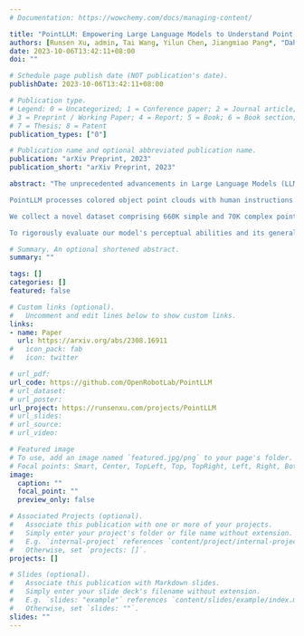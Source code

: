 ```yaml
---
# Documentation: https://wowchemy.com/docs/managing-content/

title: "PointLLM: Empowering Large Language Models to Understand Point Clouds"
authors: [Runsen Xu, admin, Tai Wang, Yilun Chen, Jiangmiao Pang*, "Dahua Lin"]
date: 2023-10-06T13:42:11+08:00
doi: ""

# Schedule page publish date (NOT publication's date).
publishDate: 2023-10-06T13:42:11+08:00

# Publication type.
# Legend: 0 = Uncategorized; 1 = Conference paper; 2 = Journal article;
# 3 = Preprint / Working Paper; 4 = Report; 5 = Book; 6 = Book section;
# 7 = Thesis; 8 = Patent
publication_types: ["0"]

# Publication name and optional abbreviated publication name.
publication: "arXiv Preprint, 2023"
publication_short: "arXiv Preprint, 2023"

abstract: "The unprecedented advancements in Large Language Models (LLMs) have created a profound impact on natural language processing but are yet to fully embrace the realm of 3D understanding. This paper introduces PointLLM, a preliminary effort to fill this gap, thereby enabling LLMs to understand point clouds and offering a new avenue beyond 2D visual data.

PointLLM processes colored object point clouds with human instructions and generates contextually appropriate responses, illustrating its grasp of point clouds and common sense. Specifically, it leverages a point cloud encoder with a powerful LLM to effectively fuse geometric, appearance, and linguistic information.

We collect a novel dataset comprising 660K simple and 70K complex point-text instruction pairs to enable a two-stage training strategy: initially aligning latent spaces and subsequently instruction-tuning the unified model.

To rigorously evaluate our model's perceptual abilities and its generalization capabilities, we establish two benchmarks: Generative 3D Object Classification and 3D Object Captioning, assessed through three different methods, including human evaluation, GPT-4/ChatGPT evaluation, and traditional metrics. Experiment results show that PointLLM demonstrates superior performance over existing 2D baselines. Remarkably, in human-evaluated object captioning tasks, PointLLM outperforms human annotators in over 50% of the samples."

# Summary. An optional shortened abstract.
summary: ""

tags: []
categories: []
featured: false

# Custom links (optional).
#   Uncomment and edit lines below to show custom links.
links:
- name: Paper
  url: https://arxiv.org/abs/2308.16911
#   icon_pack: fab
#   icon: twitter

# url_pdf:
url_code: https://github.com/OpenRobotLab/PointLLM
# url_dataset:
# url_poster:
url_project: https://runsenxu.com/projects/PointLLM
# url_slides:
# url_source:
# url_video:

# Featured image
# To use, add an image named `featured.jpg/png` to your page's folder. 
# Focal points: Smart, Center, TopLeft, Top, TopRight, Left, Right, BottomLeft, Bottom, BottomRight.
image:
  caption: ""
  focal_point: ""
  preview_only: false

# Associated Projects (optional).
#   Associate this publication with one or more of your projects.
#   Simply enter your project's folder or file name without extension.
#   E.g. `internal-project` references `content/project/internal-project/index.md`.
#   Otherwise, set `projects: []`.
projects: []

# Slides (optional).
#   Associate this publication with Markdown slides.
#   Simply enter your slide deck's filename without extension.
#   E.g. `slides: "example"` references `content/slides/example/index.md`.
#   Otherwise, set `slides: ""`.
slides: ""
---
```


